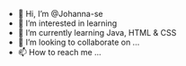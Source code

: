 - 👋 Hi, I’m @Johanna-se
- 👀 I’m interested in learning
- 🌱 I’m currently learning Java, HTML & CSS
- 💞️ I’m looking to collaborate on ...
- 📫 How to reach me ...

<!---
Johanna-se/Johanna-se is a ✨ special ✨ repository because its `README.md` (this file) appears on your GitHub profile.
You can click the Preview link to take a look at your changes.
--->
